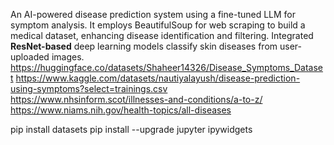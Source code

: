 An AI-powered disease prediction system using a fine-tuned LLM for symptom analysis. It employs BeautifulSoup for web scraping to build a medical dataset, enhancing disease identification and filtering. Integrated **ResNet-based** deep learning models classify skin diseases from user-uploaded images.
https://huggingface.co/datasets/Shaheer14326/Disease_Symptoms_Dataset
https://www.kaggle.com/datasets/nautiyalayush/disease-prediction-using-symptoms?select=trainings.csv
https://www.nhsinform.scot/illnesses-and-conditions/a-to-z/
https://www.niams.nih.gov/health-topics/all-diseases

pip install datasets
pip install --upgrade jupyter ipywidgets
